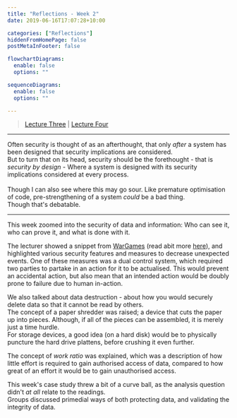 ```yaml
---
title: "Reflections - Week 2"
date: 2019-06-16T17:07:28+10:00

categories: ["Reflections"]
hiddenFromHomePage: false
postMetaInFooter: false

flowchartDiagrams:
  enable: false
  options: ""

sequenceDiagrams: 
  enable: false
  options: ""

---
```


> [Lecture Three](../lec03) | [Lecture Four](../lec04)

---

Often security is thought of as an afterthought, that only _after_ a system has been designed that security implications are considered.  
But to turn that on its head, security should be the forethought - that is _security by design_ - Where a system is designed with its security implications considered at every process.  
&nbsp;  
Though I can also see where this may go sour. Like premature optimisation of code, pre-strengthening of a system _could_ be a bad thing.  
Though that's debatable.

---

This week zoomed into the security of data and information: Who can see it, who can prove it, and what is done with it.

The lecturer showed a snippet from [WarGames](https://www.imdb.com/title/tt0086567/) (read abit more [here](../futility)), and highlighted various security features and measures to decrease unexpected events. One of these measures was a dual control system, which required two parties to partake in an action for it to be actualised. This would prevent an accidental action, but also mean that an intended action would be doubly prone to failure due to human in-action.

We also talked about data destruction - about how you would securely delete data so that it cannot be read by others.  
The concept of a paper shredder was raised; a device that cuts the paper up into pieces. Although, if all of the pieces can be assembled, it is merely just a time hurdle.  
For storage devices, a good idea (on a hard disk) would be to physically puncture the hard drive plattens, before crushing it even further.

The concept of _work ratio_ was explained, which was a description of how little effort is required to gain authorised access of data, compared to how great of an effort it would be to gain unauthorised access.

This week's case study threw a bit of a curve ball, as the analysis question didn't _at all_ relate to the readings.  
Groups discussed primedial ways of both protecting data, and validating the integrity of data.

